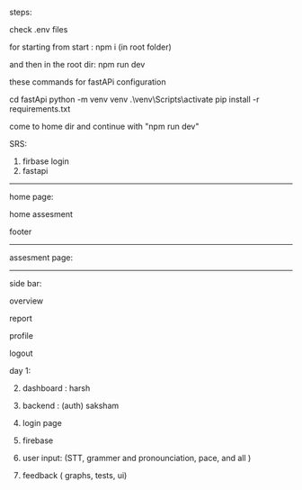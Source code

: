 steps: 

check .env files

for starting from start :
npm i (in root folder)

and then in the root dir: 
npm run dev


these commands for fastAPi configuration

cd fastApi
python -m venv venv
.\venv\Scripts\activate
pip install -r requirements.txt


come to home dir and continue with "npm run dev"






SRS:


1. firbase login 
2. fastapi




-------------------------------------------------------------
home page:

home 
assesment 


footer

 -------------------------------------------------------------

assesment page:


 -------------------------------------------------------------
side bar:


overview

report

profile

logout









day 1:



2. dashboard : harsh
3. backend : (auth) saksham
3. login page
4. firebase


5. user input: (STT, grammer and pronounciation, pace, and all )


6. feedback ( graphs, tests, ui)








